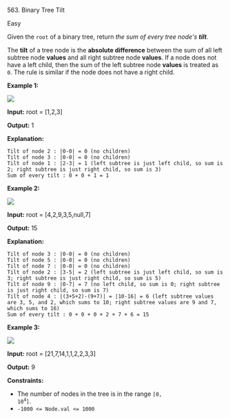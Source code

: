 563\. Binary Tree Tilt

Easy

Given the `root` of a binary tree, return _the sum of every tree node's **tilt**._

The **tilt** of a tree node is the **absolute difference** between the sum of all left subtree node **values** and all right subtree node **values**. If a node does not have a left child, then the sum of the left subtree node **values** is treated as `0`. The rule is similar if the node does not have a right child.

**Example 1:**

![](https://assets.leetcode.com/uploads/2020/10/20/tilt1.jpg)

**Input:** root = [1,2,3]

**Output:** 1

**Explanation:**

    Tilt of node 2 : |0-0| = 0 (no children)
    Tilt of node 3 : |0-0| = 0 (no children)
    Tilt of node 1 : |2-3| = 1 (left subtree is just left child, so sum is 2; right subtree is just right child, so sum is 3) 
    Sum of every tilt : 0 + 0 + 1 = 1

**Example 2:**

![](https://assets.leetcode.com/uploads/2020/10/20/tilt2.jpg)

**Input:** root = [4,2,9,3,5,null,7]

**Output:** 15

**Explanation:**

    Tilt of node 3 : |0-0| = 0 (no children) 
    Tilt of node 5 : |0-0| = 0 (no children) 
    Tilt of node 7 : |0-0| = 0 (no children) 
    Tilt of node 2 : |3-5| = 2 (left subtree is just left child, so sum is 3; right subtree is just right child, so sum is 5) 
    Tilt of node 9 : |0-7| = 7 (no left child, so sum is 0; right subtree is just right child, so sum is 7) 
    Tilt of node 4 : |(3+5+2)-(9+7)| = |10-16| = 6 (left subtree values are 3, 5, and 2, which sums to 10; right subtree values are 9 and 7, which sums to 16) 
    Sum of every tilt : 0 + 0 + 0 + 2 + 7 + 6 = 15

**Example 3:**

![](https://assets.leetcode.com/uploads/2020/10/20/tilt3.jpg)

**Input:** root = [21,7,14,1,1,2,2,3,3]

**Output:** 9

**Constraints:**

*   The number of nodes in the tree is in the range <code>[0, 10<sup>4</sup>]</code>.
*   `-1000 <= Node.val <= 1000`